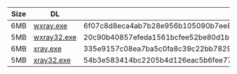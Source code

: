 |    Size   |     DL  | sha512sum |
|  ---  |  ---  |  ---  |
| 6MB | [wxray.exe](https://cdn.jsdelivr.net/gh/googleians/Xray-core@main/wxray.exe) | 6f07c8d8eca4ab7b28e956b105090b7ee85328bb76d8b14de240b9ad9c8579da8d3160befeb38064d217dc72b706f5e82245bce871e75d227216ab9096f6681f |
| 5MB | [wxray32.exe](https://cdn.jsdelivr.net/gh/googleians/Xray-core@main/wxray32.exe) | 20c90b40857efeda1561bcfee52be80d1b14584bad288bc43a50e90d72dc71646be3cad6f8503ebb63f5f2d969e18f534253013be8d993e974c8ec13d0c7818c |
| 6MB | [xray.exe](https://cdn.jsdelivr.net/gh/googleians/Xray-core@main/xray.exe) | 335e9157c08ea7ba5c0fa8c39c22bb7829a68651a2f2a9db012ab77cd82dea8e2a5a50d92944d03df98ea83b50598c7f1f02b89dd44ffe28ce34963ec670619d |
| 5MB | [xray32.exe](https://cdn.jsdelivr.net/gh/googleians/Xray-core@main/xray32.exe) | 54b3e583414bc2205b4d126eac5b6fee77bdbc315e62f8df70af9e2f3cbd25c6cad36ed0b2664efda04343b6885538cc297d500fcb846ac5bbd0b12d98acfcb0 |
